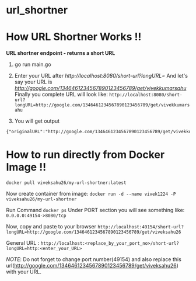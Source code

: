 # url_shortner

# How URL Shortner Works !!
**URL shortner endpoint - returns a short URL**
1) go run main.go

2)  
    Enter your URL after *http://localhost:8080/short-url?longURL=*
    And let's say your URL is *http://google.com/1346461234567890123456789/get/vivekkumarsahu*
    Finally you complete URL will look like:
```http://localhost:8080/short-url?longURL=http://google.com/1346461234567890123456789/get/vivekkumarsahu```

3) You will get output
```
{"originalURL":"http://google.com/1346461234567890123456789/get/vivekkumarsahu","shortURL":"http://localhost:8080/RpP^goh8"}
```

# How to run directly from Docker Image !!
`docker pull viveksahu26/my-url-shortner:latest`

Now create container from image:
`docker run -d --name vivek1224 -P viveksahu26/my-url-shortner`

Run Command 
`docker ps`
Under PORT section you will see something like: 
```0.0.0.0:49154->8080/tcp```

Now, copy and paste to your browser
```http://localhost:49154/short-url?longURL=http://google.com/1346461234567890123456789/get/viveksahu26```

General URL : ```http://localhost:<replace_by_your_port_no>/short-url?longURL=http:<enter_your_URL>```

*NOTE*: Do not forget to change port number(49154) and also replace this url(http://google.com/1346461234567890123456789/get/viveksahu26) with your URL.
